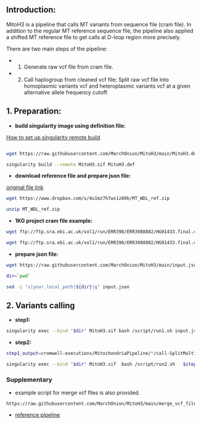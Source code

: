 ## Introduction:

MitoH3 is a pipeline that calls MT variants from sequence file (cram file). In addition to the regular MT reference sequence file, the pipeline also applied a shifted MT reference file to get calls at D-loop region more precisely.

There are two main steps of the pipeline: 

* 1. Generate raw vcf file from cram file. 

* 2. Call haplogroup from cleaned vcf file; Split raw vcf file into homoplasmic variants vcf and heteroplasmic variants vcf at a given alternative allele frequency cutoff.


## 1. Preparation:

* **build singularity image using definition file:**

[How to set up singularity remote build](https://docs.sylabs.io/guides/latest/user-guide/signNverify.html#)
```bash

wget https://raw.githubusercontent.com/MarchOnion/MitoH3/main/MitoH3.def

singularity build --remote MitoH3.sif MitoH3.def
```

* **download reference file and prepare json file:**

[original file link](https://console.cloud.google.com/storage/browser/genomics-public-data/references/hg38/v0/chrM;tab=objects?prefix=&forceOnObjectsSortingFiltering=false)
```bash
wget https://www.dropbox.com/s/4u1mz7h7ws1z89k/MT_WDL_ref.zip

unzip MT_WDL_ref.zip

```

* **1KG project cram file example:**
```bash
wget ftp://ftp.sra.ebi.ac.uk/vol1/run/ERR398/ERR3988882/HG01433.final.cram

wget ftp://ftp.sra.ebi.ac.uk/vol1/run/ERR398/ERR3988882/HG01433.final.cram.crai
```

* **prepare json file:**
```bash
wget https://raw.githubusercontent.com/MarchOnion/MitoH3/main/input.json

dir=`pwd`

sed -i "s|your_local_path|${dir}|g" input.json 
```


## 2. Variants calling 
* **step1:**
```bash
singularity exec --bind "$dir" MitoH3.sif bash /script/run1.sh input.json
```


* **step2:**
```bash
step1_output=cromwell-executions/MitochondriaPipeline/*/call-SplitMultiAllelicSites/execution/*.final.split.vcf

singularity exec --bind "$dir" MitoH3.sif  bash /script/run2.sh   $step1_output    prefix  0.05 0.95
```

### Supplementary 

* example script for merge vcf files is also provided.
```
https://raw.githubusercontent.com/MarchOnion/MitoH3/main/merge_vcf_files.sh
```

* [reference pipeline](https://github.com/broadinstitute/gatk/tree/master/scripts/mitochondria_m2_wdl)


